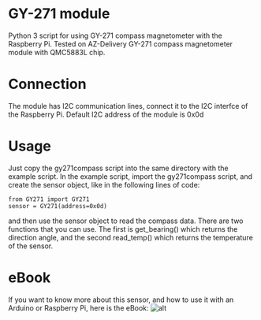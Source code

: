 # GY-271 module

Python 3 script for using GY-271 compass magnetometer with the Raspberry Pi. Tested on AZ-Delivery GY-271 compass magnetometer module with QMC5883L chip.

# Connection
The module has I2C communication lines, connect it to the I2C interfce of the Raspberry Pi. Default I2C address of the module is 0x0d

# Usage
Just copy the gy271compass script into the same directory with the example script. In the example script, import the gy271compass script, and create the sensor object, like in the following lines of code:   
```
from GY271 import GY271
sensor = GY271(address=0x0d)
```
and then use the sensor object to read the compass data. There are two functions that you can use. The first is get_bearing() which returns the direction angle, and the second read_temp() which returns the temperature of the sensor.

# eBook
If you want to know more about this sensor, and how to use it with an Arduino or Raspberry Pi, here is the eBook:
![alt](link)
